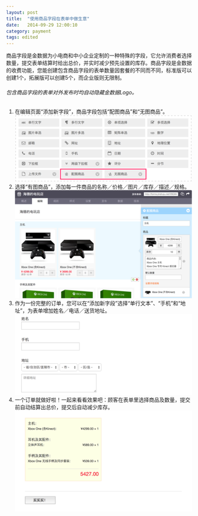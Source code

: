 ```yaml
---
layout: post
title:  "使用商品字段在表单中做生意"
date:   2014-09-29 12:00:10
category: payment
tags: edited
---
```


商品字段是金数据为小电商和中小企业定制的一种特殊的字段，它允许消费者选择数量，提交表单结算时给出总价，并实时减少预先设置的库存。商品字段是金数据的收费功能，您能创建包含商品字段的表单数量因套餐的不同而不同，标准版可以创建1个，拓展版可以创建5个，而企业版则无限制。

###### 包含商品字段的表单对外发布时均自动隐藏金数据Logo。

1. 在编辑页面“添加新字段”，商品字段包括“配图商品”和“无图商品”。
	![](/images/goods-field-add-field.png)
2. 选择“有图商品”，添加每一件商品的名称／价格／图片／库存／描述／规格。
	![](/images/goods-field-edit-field.png)
3. 作为一份完整的订单，您可以在“添加新字段”选择“单行文本”、“手机”和“地址”，为表单增加姓名／电话／送货地址。
	![](/images/goods-field-address-info.png)
4. 一个订单就做好啦！一起来看看效果吧：顾客在表单里选择商品及数量，提交前自动结算出总价，提交后自动减少库存。
	![](/images/goods-field-total-price.png)